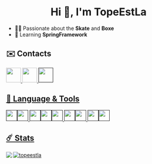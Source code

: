 <h1 align="center">Hi 👋, I'm TopeEstLa</h1>

- 🏄🏼 Passionate about the **Skate** and **Boxe**
- 🌱 Learning **SpringFramework**

## ✉️ Contacts
<p align="left">
  
<a href="https://twitter.com/TopeEstPasLa"><img height="40" src="https://img.shields.io/badge/Twitter-1DA1F2?style=for-the-badge&logo=twitter&logoColor=white">
<a href="mailto:contact.tope95@gmail.com"><img height="40" src="https://img.shields.io/badge/Gmail-D14836?style=for-the-badge&logo=gmail&logoColor=white">
<a href=""><img height="40" src="https://discord.c99.nl/widget/theme-3/424290757445419009.png">

 
## 🧵 Language & Tools
<p align="left"> 
 
<img height="30" src="https://img.shields.io/badge/Java-ED8B00?style=for-the-badge&logo=java&logoColor=white"><img height="30" src="https://img.shields.io/badge/JavaScript-F7DF1E?style=for-the-badge&logo=javascript&logoColor=black"> <img height="30" src="https://img.shields.io/badge/IntelliJIDEA-000000.svg?style=for-the-badge&logo=intellij-idea&logoColor=white"><img height="30" src="https://img.shields.io/badge/WebStorm-000000?style=for-the-badge&logo=WebStorm&logoColor=white"><img height="30" src="https://img.shields.io/badge/PyCharm-000000.svg?&style=for-the-badge&logo=PyCharm&logoColor=white"> <img height="30" src="https://img.shields.io/badge/MySQL-00000F?style=for-the-badge&logo=mysql&logoColor=white"><img height="30" src="https://img.shields.io/badge/redis-%23DD0031.svg?&style=for-the-badge&logo=redis&logoColor=white"> <img height="30" src="https://img.shields.io/badge/Arduino-00979D?style=for-the-badge&logo=Arduino&logoColor=white"><img height="30" src="https://img.shields.io/badge/Raspberry%20Pi-A22846?style=for-the-badge&logo=Raspberry%20Pi&logoColor=white">
 
## ☄️ Stats
  
<img  align="left" src="https://github-readme-stats.vercel.app/api/wakatime?username=TopeEstLa&theme=blue-green">
<img align="center" src="https://github-readme-stats.vercel.app/api?username=TopeEstLa&theme=blue-green" alt="topeestla" />
